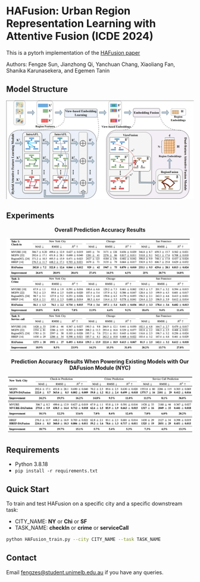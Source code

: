 # HAFusion: Urban Region Representation Learning with Attentive Fusion (ICDE 2024)

This is a pytorh implementation of the [HAFusion paper](https://arxiv.org/abs/2312.04606)

Authors: Fengze Sun, Jianzhong Qi, Yanchuan Chang, Xiaoliang Fan, Shanika Karunasekera, and Egemen Tanin

## Model Structure
<p align="center">
    <img src="Images/model structure.png" width="800">
</p>

## Experiments
<p align="center"><strong>Overall Prediction Accuracy Results</strong></p>
<p align="center">
    <img src="Images/Experiment.png" width="800"> 
</p>

<p align="center"><strong>Prediction Accuracy Results When Powering Existing Models with Our DAFusion Module (NYC)</strong></p>
<div align="center">
    <img src="Images/DAFusion.png" width="800"> 
</div>

## Requirements
- Python 3.8.18
- `pip install -r requirements.txt`

## Quick Start
To train and test HAFusion on a specific city and a specific downstream task:

- CITY_NAME: <strong>NY</strong> or <strong>Chi</strong> or <strong>SF</strong>
- TASK_NAME: <strong>checkIn</strong> or <strong>crime</strong> or <strong>serviceCall</strong>

```bash
python HAFusion_train.py --city CITY_NAME --task TASK_NAME
```

## Contact
Email fengzes@student.unimelb.edu.au if you have any queries.
